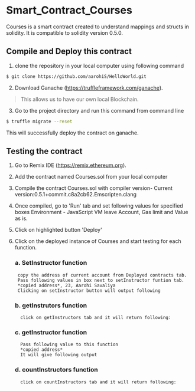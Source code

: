 # Smart_Contract_Courses
Courses is a smart contract created to understand mappings and structs in solidity. It is compatible to solidity version 0.5.0.

## Compile and Deploy this contract
1. clone the repository in your local computer using following command
```bash
$ git clone https://github.com/aarohiS/HelloWorld.git
```
2.  Download Ganache (https://truffleframework.com/ganache).
> This allows us to have our own local Blockchain.

3. Go to the project directory and run this command from command line
```bash
$ truffle migrate --reset
```
This will successfully deploy the contract on ganache.

## Testing the contract 
1. Go to Remix IDE (https://remix.ethereum.org).

2. Add the contract named Courses.sol from your local computer

3. Compile the contract Courses.sol with compiler version-
   Current version:0.5.1+commit.c8a2cb62.Emscripten.clang 
   
4. Once compiled, go to 'Run' tab and set following values for specified boxes
   Environment - JavaScript VM
   leave Account, Gas limit and Value as is.
   
5. Click on highlighted button 'Deploy'

6. Click on the deployed instance of Courses and start testing for each function.
    ### a. SetInstructor function
        copy the address of current account from Deployed contracts tab. 
        Pass following values in box next to setInstructor funtion tab.
        *copied address*, 23, Aarohi Savaliya
        Clicking on setInstructor button will output following
        
    ### b. getInstrutors function
         click on getInstructors tab and it will return following:
         
    ### c. getInstructor function
         Pass following value to this function
         *copied address*
         It will give following output
         
    ### d. countInstructors function
         click on countInstructors tab and it will return following:

              
        
